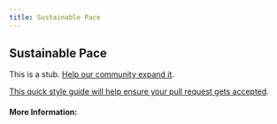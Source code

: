 ```yaml
---
title: Sustainable Pace
---
```


## Sustainable Pace

This is a stub. [Help our community expand it](https://github.com/freeCodeCamp/guide-articles/tree/master/articles/Agile/Sustainable-Pace/index.md).

[This quick style guide will help ensure your pull request gets accepted](https://github.com/freeCodeCamp/guide-articles/blob/master/README.md).

<!-- The article goes here, in GitHub-flavored Markdown. Feel free to add YouTube videos, images, and CodePen/JSBin embeds  -->

#### More Information:
<!-- Please add any articles you think might be helpful to read before writing the article -->


